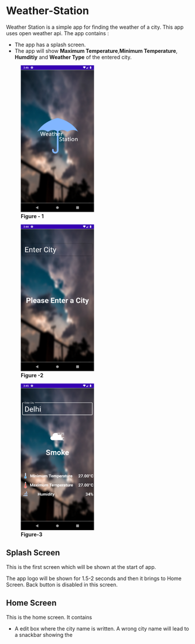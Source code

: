 # Weather-Station

Weather Station is a simple app for finding the weather of a city. This app uses open weather api. The app contains :
- The app has a splash screen.
- The app will show **Maximum Temperature**,**Minimum Temperature**, **Humditiy** and **Weather Type** of the entered city.

<figure display="inline-block">
	<img src="splash.png" height="400px" width="200px" alt="Splash Screen">
	<figcaption><b>Figure - 1</b></figcaption>
</figure>
<figure display="inline-block">
	<img src="without_selected.png" height="400px" width="200px" alt="Home Screen">
	<figcaption><b>Figure -2</b></figcaption>
</figure>
<figure display="inline-block">
	<img src="weather_data.png" height="400px" width="200px" alt="Home Screen">
	<figcaption><b>Figure-3</b></figcaption>
</figure>

## Splash Screen
This is the first screen which will be shown at the start of app.

The app logo will be shown for 1.5-2 seconds and then it brings to Home Screen. Back button is disabled in this screen.

## Home Screen
This is the home screen. It contains
- A edit box where the city name is written. A wrong city name will lead to a snackbar showing the 

<!--stackedit_data:
eyJoaXN0b3J5IjpbMTMyMTU2MjYzNSwyNTE3MjIyNSwtODk3MT
QzMDgyLDc1NjY2Mjg3NywxOTg2NjU0NjY2XX0=
-->